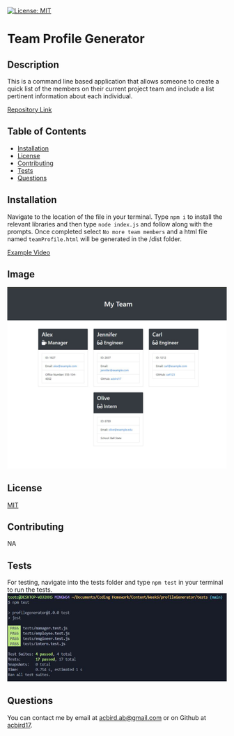 [![License: MIT](https://img.shields.io/badge/License-MIT-yellow.svg)](https://opensource.org/licenses/MIT)

# Team Profile Generator

## Description

This is a command line based application that allows someone to create a quick list of the members on their current project team and include a list pertinent information about each individual.

<a href="https://github.com/acbird17/profileGenerator">Repository Link</a>

## Table of Contents

- [Installation](#installation)
- [License](#license)
- [Contributing](#contributing)
- [Tests](#tests)
- [Questions](#questions)

## Installation

Navigate to the location of the file in your terminal. Type `npm i` to install the relevant libraries and then type `node index.js` and follow along with the prompts. Once completed select `No more team members` and a html file named `teamProfile.html` will be generated in the /dist folder.

<a href="https://drive.google.com/file/d/1UfKtC5n2U0VexADVhKDbfvp9vqd71n-E/view">Example Video</a>

## Image

<img src="./assets/example.jpg" width="600px"></img>

## License

<a href="https://opensource.org/licenses/MIT">MIT </a>

## Contributing

NA

## Tests

For testing, navigate into the tests folder and type `npm test` in your terminal to run the tests.
<img src="./assets/tests.jpg" width="600px"></img>

## Questions

You can contact me by email at acbird.ab@gmail.com or on Github at <a href="https://github.com/acbird17">acbird17</a>.
